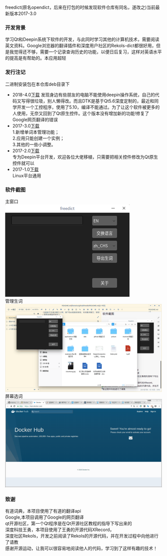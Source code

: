 freedict(原名opendict，后来在打包的时候发现软件仓库有同名，遂改之)当前最新版本2017-3.0

### 开发背景    
学习Qt和Deepin系统下软件的开发，与此同时学习其他的计算机技术，需要阅读英文资料。Google浏览器的翻译插件和深度用户社区的Rekols-dict都很好用，但是我觉得还不够，需要一个记录查询历史的功能，以便日后复习，这样对英语水平的提高是有帮助的。本应用超轻
### 发行注记
二进制安装包在本仓库deb目录下      
- 2018-4.0[下载](https://github.com/ziqiangxu/freedict/raw/master/deb/freedict_v2017-4.0_amd64.deb)
发现身边有些朋友的电脑不能使用deepin操作系统，自己的代码又写得很垃圾，别人懒得改。而且DTK是基于Qt5.6深度定制的，最近和同学开发一个工控程序，使用了5.10，编译不能通过。为了让这个软件被更多的人使用，无奈又回到了Qt原生控件。这个版本没有增加新的功能!修复了Google网页翻译的错误
- 2017-3.0[下载](https://github.com/ziqiangxu/freedict/raw/master/deb/freedict_v2017-3.0_amd64.deb)    
1.新增单词本管理功能；    
2.应用只能创建一个实例；    
3.其他的一些小调整。 
- 2017-2.0[下载](https://github.com/ziqiangxu/freedict/raw/master/deb/freedict_v2017-2.0_amd64.deb)     
专为Deepin平台开发，欢迎各位大佬移植，只需要把相关控件修改为Qt原生控件就可以
- 2017-1.0[下载](https://github.com/ziqiangxu/freedict/raw/master/deb/freedict_v2017-1.0_amd64.deb)     
Linux平台通用        

### 软件截图
主窗口    
![主窗口](./README/mainwindow.png)    
管理生词
![管理生词](./README/manage_words.gif)    
屏幕选词
![屏幕选词](./README/using.gif)

### 致谢    
有道词典，本项目使用了有道的翻译api    
Google,本项目调用了Google的网页翻译    
qt开源社区，第一个Qt程序是在Qt开源社区教程的指导下写出来的    
深度科技王勇，本项目使用了王勇的开源代码XRecord，    
深度社区Rekols，开发之前阅读了Rekols的开源代码，并在开发过程中向他进行了请教    
感谢开源运动，让我可以很容易地阅读他人的代码，学习到了这样有趣的技术！    
